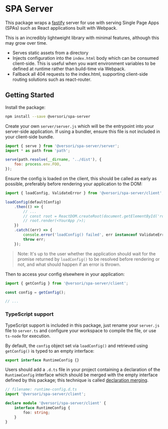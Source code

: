 # SPA Server

This package wraps a [fastify][fastify] server for use with serving Single Page Apps (SPAs) such as React applications
built with Webpack.

This is an incredibly lightweight library with minimal features, although this may grow over time.

-   Serves static assets from a directory
-   Injects configuration into the `index.html` body which can be consumed client-side. This is useful when you want
    environment variables to be defined at runtime rather than build-time via Webpack.
-   Fallback all 404 requests to the index.html, supporting client-side routing solutions such as react-router.

## Getting Started

Install the package:

```sh
npm install --save @versori/spa-server
```

Create your own `server/server.js` which will be the entrypoint into your server-side application. If using a bundler,
ensure this file is not included in your client-side bundle.

```js
import { serve } from '@versori/spa-server/server';
import * as path from 'path';

serve(path.resolve(__dirname, '../dist'), {
    foo: process.env.FOO,
});
```

Ensure the config is loaded on the client, this should be called as early as possible, preferably before rendering your
application to the DOM:

```js
import { loadConfig, ValidateError } from '@versori/spa-server/client';

loadConfig(defaultConfig)
    .then(() => {
        // ...
        // const root = ReactDOM.createRoot(document.getElementById('root'));
        // root.render(<YourApp />);
    })
    .catch((err) => {
        console.error('loadConfig() failed', err instanceof ValidateError ? err.messages : err.message);
        throw err;
    });
```

> Note: It's up to the user whether the application should wait for the promise returned by `loadConfig()` to be
> resolved before rendering or not, and what should happen if an error is thrown.

Then to access your config elsewhere in your application:

```js
import { getConfig } from '@versori/spa-server/client';

const config = getConfig();

// ...
```

### TypeScript support

TypeScript support is included in this package, just rename your `server.js` file to `server.ts` and configure your
workspace to compile the file, or use `ts-node` for execution.

By default, the `config` object set via `loadConfig()` and retrieved using `getConfig()` is typed to an empty interface:

```ts
export interface RuntimeConfig {}
```

Users should add a `.d.ts` file in your project containing a declaration of the `RuntimeConfig` interface which should
be merged with the empty interface defined by this package; this technique is called
[declaration merging][declaration merging].

```ts
// filename: runtime-config.d.ts
import '@versori/spa-server/client';

declare module '@versori/spa-server/client' {
    interface RuntimeConfig {
        foo: string;
    }
}
```

[fastify]: https://www.fastify.io
[declaration merging]: https://www.typescriptlang.org/docs/handbook/declaration-merging.html

